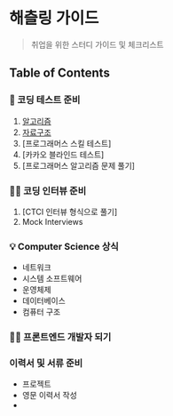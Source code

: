 # 해츨링 가이드
> 취업을 위한 스터디 가이드 및 체크리스트

## Table of Contents

### :memo: 코딩 테스트 준비
1. [알고리즘](https://github.com/JiwoonKim/hatchling-study-guide/blob/master/Algorithm)
2. [자료구조]()
3. [프로그래머스 스킬 테스트]
4. [카카오 블라인드 테스트]
5. [프로그래머스 알고리즘 문제 풀기]

### :ok_woman: 코딩 인터뷰 준비
1. [CTCI 인터뷰 형식으로 풀기]
2. Mock Interviews

### :bulb: Computer Science 상식
- 네트워크
- 시스템 소프트웨어
- 운영체제
- 데이터베이스
- 컴퓨터 구조

### :woman_technologist: 프론트엔드 개발자 되기



### 이력서 및 서류 준비
- 프로젝트 
- 영문 이력서 작성
- 

